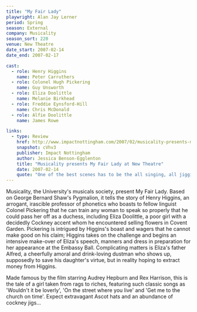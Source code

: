 ```yaml
---
title: "My Fair Lady"
playwright: Alan Jay Lerner
period: Spring
season: External
company: Musicality
season_sort: 220
venue: New Theatre
date_start: 2007-02-14
date_end: 2007-02-17

cast:
  - role: Henry Higgins
    name: Peter Carruthers
  - role: Colonel Hugh Pickering
    name: Guy Unsworth
  - role: Eliza Doolittle
    name: Melanie Birkhead
  - role: Freddie Eynsford-Hill
    name: Chris McDonald
  - role: Alfie Doolittle
    name: James Rowe

links:
  - type: Review
    href: http://www.impactnottingham.com/2007/02/musicality-presents-my-fair-lady-at-new-theatre/
    snapshot: cVhv3
    publisher: Impact Nottingham
    author: Jessica Benson-Egglenton
    title: "Musicality presents My Fair Lady at New Theatre"
    date: 2007-02-14
    quote: "One of the best scenes has to be the all singing, all jigging cockney rendition of ‘I’m Getting Married in the Morning’, with James Rowe’s fantastic depiction of Eliza’s drunken father Alfie."
---
```


Musicality, the University's musicals society, present My Fair Lady. Based on George Bernard Shaw's Pygmalion, it tells the story of Henry Higgins, an arrogant, irascible professor of phonetics who boasts to fellow linguist Colonel Pickering that he can train any woman to speak so properly that he could pass her off as a duchess, including Eliza Doolittle, a poor girl with a decidedly Cockney accent whom he encountered selling flowers in Covent Garden. Pickering is intrigued by Higgins's boast and wagers that he cannot make good on his claim; Higgins takes on the challenge and begins an intensive make-over of Eliza's speech, manners and dress in preparation for her appearance at the Embassy Ball. Complicating matters is Eliza's father Alfred, a cheerfully amoral and drink-loving dustman who shows up, supposedly to save his daughter's virtue, but in reality hoping to extract money from Higgins.

Made famous by the film starring Audrey Hepburn and Rex Harrison, this is the tale of a girl taken from rags to riches, featuring such classic songs as 'Wouldn't it be loverly', 'On the street where you live' and 'Get me to the church on time'. Expect extravagant Ascot hats and an abundance of cockney jigs...

